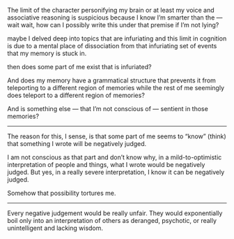 The limit of the character personifying my brain or at least my voice and associative reasoning is suspicious because I know I’m smarter than the — wait wait, how can I possibly write this under that premise if I’m not lying?

maybe I delved deep into topics that are infuriating and this limit in cognition is due to a mental place of dissociation from that infuriating set of events that my memory is stuck in.

then does some part of me exist that is infuriated? 

And does my memory have a grammatical structure that prevents it from teleporting to a different region of memories while the rest of me seemingly does teleport to a different region of memories?

And is something else — that I’m not conscious of — sentient in those memories? 

---

The reason for this, I sense, is that some part of me seems to “know” (think) that something I wrote will be negatively judged.

I am not conscious as that part and don’t know why, in a mild-to-optimistic interpretation of people and things, what I wrote would be negatively judged. But yes, in a really severe interpretation, I know it can be negatively judged.

Somehow that possibility tortures me.

---

Every negative judgement would be really unfair. They would exponentially boil only into an interpretation of others as deranged, psychotic, or really unintelligent and lacking wisdom.
